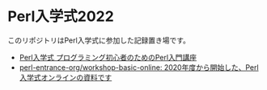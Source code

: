 Perl入学式2022
====

このリポジトリはPerl入学式に参加した記録置き場です。

- [Perl入学式 プログラミング初心者のためのPerl入門講座](https://www.perl-entrance.org/)
- [perl-entrance-org/workshop-basic-online: 2020年度から開始した、Perl入学式オンラインの資料です](https://github.com/perl-entrance-org/workshop-basic-online)